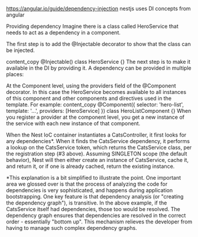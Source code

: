 <https://angular.io/guide/dependency-injection>
nestjs uses DI concepts from angular

Providing dependency
Imagine there is a class called HeroService that needs to act as a dependency in a component.

The first step is to add the @Injectable decorator to show that the class can be injected.

content_copy
@Injectable()
class HeroService {}
The next step is to make it available in the DI by providing it. A dependency can be provided in multiple places:

At the Component level, using the providers field of the @Component decorator. In this case the HeroService becomes available to all instances of this component and other components and directives used in the template. For example:
content_copy
@Component({
  selector: 'hero-list',
  template: '...',
  providers: [HeroService]
})
class HeroListComponent {}
When you register a provider at the component level, you get a new instance of the service with each new instance of that component.

When the Nest IoC container instantiates a CatsController, it first looks for any dependencies*. When it finds the CatsService dependency, it performs a lookup on the CatsService token, which returns the CatsService class, per the registration step (#3 above). Assuming SINGLETON scope (the default behavior), Nest will then either create an instance of CatsService, cache it, and return it, or if one is already cached, return the existing instance.

*This explanation is a bit simplified to illustrate the point. One important area we glossed over is that the process of analyzing the code for dependencies is very sophisticated, and happens during application bootstrapping. One key feature is that dependency analysis (or "creating the dependency graph"), is transitive. In the above example, if the CatsService itself had dependencies, those too would be resolved. The dependency graph ensures that dependencies are resolved in the correct order - essentially "bottom up". This mechanism relieves the developer from having to manage such complex dependency graphs.
